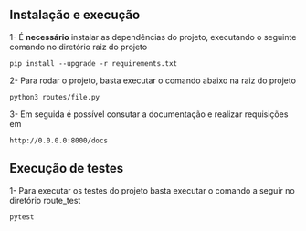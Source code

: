## Instalação e execução

1- É **necessário** instalar as dependências do projeto, executando o seguinte comando no diretório raiz do projeto

    pip install --upgrade -r requirements.txt

2- Para rodar o projeto, basta executar o comando abaixo na raiz do projeto

    python3 routes/file.py

3- Em seguida é possível consutar a documentação e realizar requisições em

    http://0.0.0.0:8000/docs

## Execução de testes

1- Para executar os testes do projeto basta executar o comando a seguir no diretório route_test

    pytest